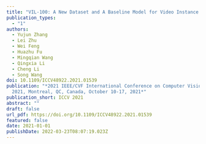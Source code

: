 ```yaml
---
title: "VIL-100: A New Dataset and A Baseline Model for Video Instance Lane Detection"
publication_types:
  - "1"
authors:
  - Yujun Zhang
  - Lei Zhu
  - Wei Feng
  - Huazhu Fu
  - Mingqian Wang
  - Qingxia Li
  - Cheng Li
  - Song Wang
doi: 10.1109/ICCV48922.2021.01539
publication: "*2021 IEEE/CVF International Conference on Computer Vision, ICCV
  2021, Montreal, QC, Canada, October 10-17, 2021*"
publication_short: ICCV 2021
abstract: ""
draft: false
url_pdf: https://doi.org/10.1109/ICCV48922.2021.01539
featured: false
date: 2021-01-01
publishDate: 2022-03-23T08:07:19.023Z
---
```

